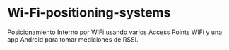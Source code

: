 # Wi-Fi-positioning-systems
Posicionamiento Interno por WiFi usando varios Access Points WiFi y una app Android para tomar mediciones de RSSI.
